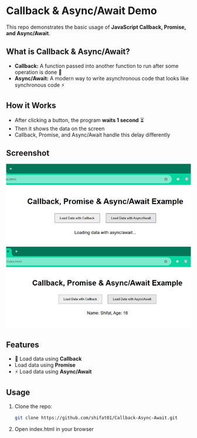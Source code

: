 # Callback & Async/Await Demo

This repo demonstrates the basic usage of **JavaScript Callback, Promise, and Async/Await**.  

## What is Callback & Async/Await?
- **Callback:** A function passed into another function to run after some operation is done 🔄  
- **Async/Await:** A modern way to write asynchronous code that looks like synchronous code ⚡

## How it Works
- After clicking a button, the program **waits 1 second** ⏳  
- Then it shows the data on the screen  
- Callback, Promise, and Async/Await handle this delay differently

## Screenshot
![screenshot](images/Screenshot_2.png) ![screenshot](images/Screenshot_1.png)


## Features
- 🔄 Load data using **Callback**
- Load data using **Promise**
- ⚡ Load data using **Async/Await**

## Usage
1. Clone the repo:
   ```bash
   git clone https://github.com/shifat01/Callback-Async-Await.git
2. Open index.html in your browser
